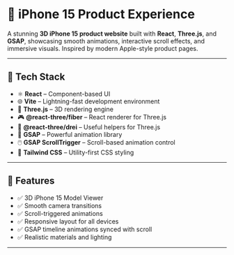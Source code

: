 # 📱 iPhone 15 Product Experience

A stunning **3D iPhone 15 product website** built with **React**, **Three.js**, and **GSAP**, showcasing smooth animations, interactive scroll effects, and immersive visuals. Inspired by modern Apple-style product pages.

---

## 🚀 Tech Stack

- ⚛️ **React** – Component-based UI
- 🌐 **Vite** – Lightning-fast development environment
- 🌲 **Three.js** – 3D rendering engine
- 🎮 **@react-three/fiber** – React renderer for Three.js
- 🧩 **@react-three/drei** – Useful helpers for Three.js
- 💫 **GSAP** – Powerful animation library
- 🖱️ **GSAP ScrollTrigger** – Scroll-based animation control
- 🎨 **Tailwind CSS** – Utility-first CSS styling

---

## 🌟 Features

- ✅ 3D iPhone 15 Model Viewer
- ✅ Smooth camera transitions
- ✅ Scroll-triggered animations
- ✅ Responsive layout for all devices
- ✅ GSAP timeline animations synced with scroll
- ✅ Realistic materials and lighting

---

